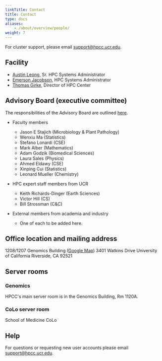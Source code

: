 ```yaml
---
linkTitle: Contact
title: Contact
type: docs
aliases:
    - /about/overview/people/
weight: 7
---
```


For cluster support, please email support@hpcc.ucr.edu.

## Facility 

* [Austin Leong](mailto:aleon008@ucr.edu), Sr. HPC Systems Administrator
* [Emerson Jacobson](mailto:emerson.jacobson@ucr.edu), HPC Systems Administrator
* [Thomas Girke](http://girke.bioinformatics.ucr.edu), Director of HPC Center

## Advisory Board (executive committee)

The responsibilities of the Advisory Board are outlined [here](https://goo.gl/X3p1VK).

* Faculty members
    * Jason E Stajich (Microbiology & Plant Pathology)
    * Wenxiu Ma (Statistics)
    * Stefano Lonardi (CSE)
    * Mark Alber (Mathematics)
    * Adam Godzik (Biomedical Sciences)
    * Laura Sales (Physics)
    * Ahmed Eldawy (CSE)
    * Xinping Cui (Statistics)
    * Leonard Mueller (Chemistry)

* HPC expert staff members from UCR
    * Keith Richards-Dinger (Earth Sciences)
    * Victor Hill (CS)
    * Bill Strossman (C&C)

* External members from academia and industry 
    * One of each to be added here.

## Office location and mailing address

1208/1207 Genomics Building ([Google Map](https://goo.gl/OVKyxv))
3401 Watkins Drive
University of California
Riverside, CA 92521

## Server rooms

### Genomics

HPCC's main server room is in the Genomics Building, Rm 1120A.

### CoLo server room

School of Medicine CoLo

## Help 

For questions or requesting new user accounts please email [support@hpcc.ucr.edu](mailto:support@hpcc.ucr.edu). 



